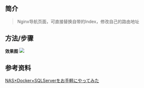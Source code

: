 ## 简介
>Nginx导航页面，可直接替换自带的Index，修改自己的路由地址  


## 方法/步骤

**效果图**
![](https://img2020.cnblogs.com/blog/732313/202003/732313-20200319152723335-1743092779.png)


## 参考资料  
[NAS×Docker×SQLServerをお手軽にやってみた](https://xn--v6q832hwdkvom.com/post/nasdockersqlserver%E3%82%92%E3%81%8A%E6%89%8B%E8%BB%BD%E3%81%AB%E3%82%84%E3%81%A3%E3%81%A6%E3%81%BF%E3%81%9F/)

